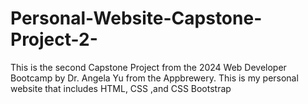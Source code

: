 # Personal-Website-Capstone-Project-2-
This is the second Capstone Project from the 2024 Web Developer Bootcamp by Dr. Angela Yu from the Appbrewery. This is my personal website that includes HTML, CSS ,and CSS Bootstrap
